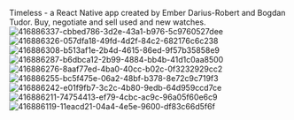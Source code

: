 Timeless - a React Native app created by Ember Darius-Robert and Bogdan Tudor.
Buy, negotiate and sell used and new watches.
![416886337-cbbed786-3d2e-43a1-b976-5c9760527dee](https://github.com/user-attachments/assets/5324f020-f3e9-419f-b4cd-0b46118bfea8)
![416886326-057dfa18-49fd-4d2f-84c2-682176c6c238](https://github.com/user-attachments/assets/0251eb1d-3319-4b17-bb07-c58a38a168e2)
![416886308-b513af1e-2b4d-4615-86ed-9f57b35858e9](https://github.com/user-attachments/assets/cfaf4134-666a-4add-a788-c2f0ab51fe66)
![416886287-b6dbca12-2b99-4884-bb4b-41d1c0aa8500](https://github.com/user-attachments/assets/feff5b73-6482-42a1-bfd6-9bb71ad6ec4a)
![416886276-8aaf77ed-4ba0-40cc-b02c-0f3232929cc2](https://github.com/user-attachments/assets/cf4f4994-b484-42a6-b215-eb7506f46212)
![416886255-bc5f475e-06a2-48bf-b378-8e72c9c719f3](https://github.com/user-attachments/assets/9e484107-5c8b-4b41-ab1a-2bcd740a9f56)
![416886242-e01f9fb7-3c2c-4b80-9edb-64d959ccd7ce](https://github.com/user-attachments/assets/cdf67a46-d70e-4caa-aea7-13b95beefc9a)
![416886211-74754413-ef79-4cbc-ac9c-96a05f60e6c9](https://github.com/user-attachments/assets/e61400b9-46a9-4ae3-82df-402d872e491f)
![416886119-11eacd21-04a4-4e5e-9600-df83c66d5f6f](https://github.com/user-attachments/assets/ef2361c5-e109-4d4f-a5d4-0ab39e761a81)
